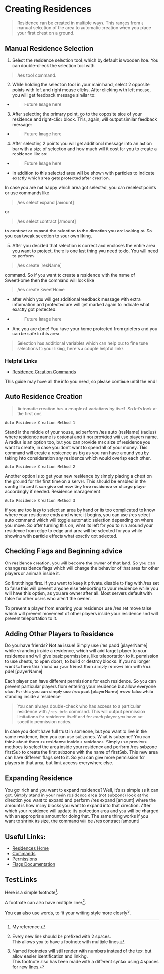 # Creating Residences

> Residence can be created in multiple ways. This ranges from a manual selection of the area to automatic creation when you place your first chest on a ground.

## Manual Residence Selection

1. Select the residence selection tool, which by default is wooden hoe. You can double-check the selection tool with 
> /res tool 
command. 

2. While holding the selection tool in your main hand, select 2 opposite points with left and right mouse clicks. After clicking with left mouse, you will get feedback message similar to:
  * > Future Image here

3. After selecting the primary point, go to the opposite side of your residence and right-click block. This, again, will output similar feedback message:
  * > Future Image here

4. After selecting 2 points you will get additional message into an action bar with a size of selection and how much will it cost for you to create a residence like so:
  * > Future Image here
  * In addition to this selected area will be shown with particles to indicate exactly which area gets protected after creation. 

 In case you are not happy which area got selected, you can reselect points or use commands like
 > /res select expand [amount] 

 or 

 > /res select contract [amount] 

 to contract or expand the selection to the direction you are looking at. So you can tweak selection to your own liking. 

5. After you decided that selection is correct and encloses the entire area you want to protect, there is one last thing you need to do. You will need to perform 
 > /res create [resName] 

 command. So if you want to create a residence with the name of SweetHome then the command will look like 
 > /res create SweetHome 

   * after which you will get additional feedback message with extra information and protected are will get marked again to indicate what exactly got  protected:
  * > Future Image here

* And you are done! You have your home protected from griefers and you can be safe in this area.


> Selection has additional variables which can help out to fine tune selections to your liking, here's a couple helpful links
### Helpful Links
* [Residence Creation Commands](/Commands.md#creation-commands)

This guide may have all the info you need, so please continue until the end!

## Auto Residence Creation
> Automatic creation has a couple of variations by itself. So let’s look at the first one. 

`Auto Residence Creation Method 1`

Stand in the middle of your house, ad perform /res auto (resName) (radius) where residence name is optional and if not provided will use players name. A radius is an option too, but you can provide max size of residence you want to create, in case you don’t want to spend all of your money. This command will create a residence as big as you can have around you by taking into consideration any residence which would overlap each other. 

`Auto Residence Creation Method 2`

Another option is to get your new residence by simply placing a chest on the ground for the first time on a server. This should be enabled in the config file and it can give out new tiny free residence or charge player accordingly if needed.
Residence management

`Auto Residence Creation Method 3`

if you are too lazy to select an area by hand or its too complicated to know where your residence ends and where it begins, you can use /res select auto command which will toggle automatic selection depending on where you move. So after turning this on, what its left for you to run around your residence from edge to edge and area will be selected for you while showing with particle effects what exactly got selected. 

## Checking Flags and Beginning advice

On residence creation, you will become the owner of that land. So you can change residence flags which will change the behavior of that area for other players or animals inside it.

So first things first. If you want to keep it private, disable tp flag with /res set tp false this will prevent anyone else teleporting to your residence while you will have this option, as you are owner after all. Most servers default with false for other users who aren't the owner.

To prevent a player from entering your residence use /res set move false which will prevent movement of other players inside your residence and will prevent teleportation to it.

## Adding Other Players to Residence

Do you have friends? Not an issue! Simply use /res padd [playerName] while stranding inside a residence, which will add target player to your residence and will give basic permissions, like teleportation to it, permission to use chests, to open doors, to build or destroy blocks. If you no longer want to have this friend as your friend, then simply remove him with /res pdel [playerName] 

Each player can have different permissions for each residence. So you can prevent particular players from entering your residence but allow everyone else. For this you can simply use /res pset [playerName] move false while standing inside a residence.

> You can always double-check who has access to a particular residence with `/res info` command. This will output permission limitations for residence itself and for each player you have set specific permission nodes. 

In case you don’t have full trust in someone, but you want to live in the same residence, then you can use subzones. What is subzone? You can think about them as residence inside a residence. Simply use previous methods to select the area inside your residence and perform /res subzone firstSub to create the first subzone with the name of firstSub. This new area can have different flags set to it. So you can give more permission for players in that area, but limit access everywhere else.

## Expanding Residence

You got rich and you want to expand residence? Well, it’s as simple as it can get. Simply stand in your main residence area (not subzone) look at the direction you want to expand and perform /res expand [amount] where the amount is how many blocks you want to expand into that direction. After which your residence will update its protection area and you will be charged with an appropriate amount for doing that. The same thing works if you want to shrink its size, the command will be /res contract [amount]

## Useful Links:
* [Residences Home](/README.md)
* [Commands](/Commands.md)
* [Permissions](/Permissions.md)
* [Flags Documentation](/Flags-Documentation.md)

## Test Links
Here is a simple footnote[^1].

A footnote can also have multiple lines[^2].  

You can also use words, to fit your writing style more closely[^note].

[^1]: My reference.
[^2]: Every new line should be prefixed with 2 spaces.  
  This allows you to have a footnote with multiple lines.
[^note]:
    Named footnotes will still render with numbers instead of the text but allow easier identification and linking.  
    This footnote also has been made with a different syntax using 4 spaces for new lines.
